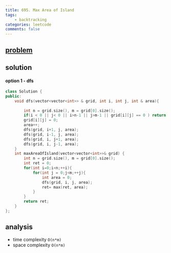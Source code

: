 ```yaml
---
title: 695. Max Area of Island
tags:  
    - backtracking
categories: leetcode
comments: false
---
```


## [problem](https://leetcode.com/problems/max-area-of-island/)


## solution
#### option 1 - dfs
```c++
class Solution {
public:
    void dfs(vector<vector<int>> & grid, int i, int j, int & area){
        
        int n = grid.size(), m = grid[0].size();
        if(i < 0 || j< 0 || i>n-1 || j>m-1 || grid[i][j] == 0 ) return;
        grid[i][j] = 0;
        area++;
        dfs(grid, i+1, j, area);
        dfs(grid, i-1, j, area);
        dfs(grid, i, j+1, area);
        dfs(grid, i, j-1, area);        
    }
    int maxAreaOfIsland(vector<vector<int>>& grid) {
        int n = grid.size(), m = grid[0].size();
        int ret = 0;
        for(int i=0;i<n;++i){
            for(int j = 0;j<m;++j){
                int area = 0;
                dfs(grid, i, j, area);
                ret= max(ret, area);
            }
        }
        return ret;
    }
};
```
## analysis
- time complexity `O(n*m)`
- space complexity `O(n*m)`